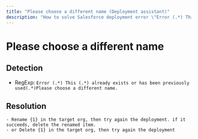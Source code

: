 ```yaml
---
title: "Please choose a different name (Deployment assistant)"
description: "How to solve Salesforce deployment error \"Error (.*) This (.*) already exists or has been previously used(.*)Please choose a different name.\""
---
```

<!-- markdownlint-disable MD013 -->
# Please choose a different name

## Detection

- RegExp: `Error (.*) This (.*) already exists or has been previously used(.*)Please choose a different name.`

## Resolution

```shell
- Rename {1} in the target org, then try again the deployment. if it succeeds, delete the renamed item.
- or Delete {1} in the target org, then try again the deployment

```
